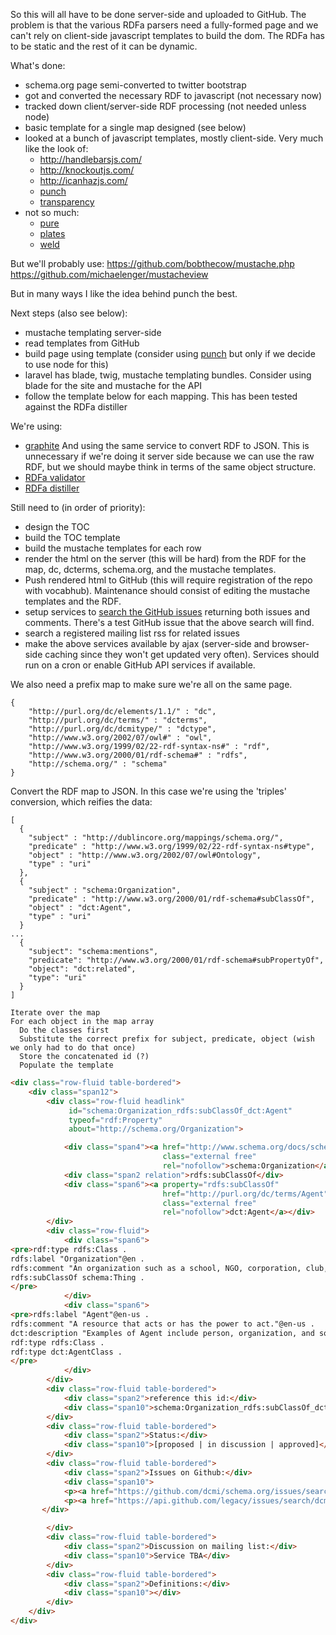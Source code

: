 So this will all have to be done server-side and uploaded to GitHub. The problem is that the various RDFa parsers need a fully-formed page and we can't rely on client-side javascript templates to build the dom. The RDFa has to be static and the rest of it can be dynamic.

What's done:
* schema.org page semi-converted to twitter bootstrap
* got and converted the necessary RDF to javascript (not necessary now)
* tracked down client/server-side RDF processing (not needed unless node)
* basic template for a single map designed (see below)
* looked at a bunch of javascript templates, mostly client-side. Very much like the look of:
   * http://handlebarsjs.com/
   * http://knockoutjs.com/
   * http://icanhazjs.com/
   * [punch](http://laktek.github.com/punch/user_guide.html)
   * [transparency](http://leonidas.github.com/transparency/)
* not so much:
   * [pure](http://www.lieuwejan.com/article/show/2/pure-generate-html-from-json-data)
   * [plates](https://github.com/flatiron/plates)
   * [weld](https://github.com/hij1nx/weld)
   
But we'll probably use:
https://github.com/bobthecow/mustache.php
https://github.com/michaelenger/mustacheview

But in many ways I like the idea behind punch the best.

Next steps (also see below):
* mustache templating server-side
* read templates from GitHub
* build page using template (consider using [punch](http://css.dzone.com/articles/generate-websites-json) but only if we decide to use node for this)
* laravel has blade, twig, mustache templating bundles. Consider using blade for the site and mustache for the API
* follow the template below for each mapping. This has been tested against the RDFa distiller

We're using:
* [graphite](http://graphite.ecs.soton.ac.uk/rdf2json/index.php/converted.js?uri=https%3A%2F%2Fraw.github.com%2Fdcmi%2Fschema.org%2Fmaster%2Fmappings_schema.org.xml&callback=&mode=triples)
And using the same service to convert RDF to JSON. This is unnecessary if we're doing it server side because we can use the raw RDF, but we should maybe think in terms of the same object structure.
* [RDFa validator](http://validator.w3.org/nu/?doc=data:text/html)  
* [RDFa distiller](http://www.w3.org/2012/pyRdfa/Overview#distill_by_input)

Still need to (in order of priority):
* design the TOC
* build the TOC template
* build the mustache templates for each row
* render the html on the server (this will be hard) from the RDF for the map, dc, dcterms, schema.org, and the mustache templates. 
* Push rendered html to GitHub (this will require registration of the repo with vocabhub). Maintenance should consist of editing the mustache templates and the RDF.
* setup services to [search the GitHub issues](https://api.github.com/legacy/issues/search/dcmi/schema.org/open/schema:Organization_rdfs:subClassOf_dct:Agent) returning both issues and comments. There's a test GitHub issue that the above search will find.
* search a registered mailing list rss for related issues
* make the above services available by ajax (server-side and browser-side caching since they won't get updated very often). Services should run on a cron or enable GitHub API services if available.


We also need a prefix map to make sure we're all on the same page.
```
{
    "http://purl.org/dc/elements/1.1/" : "dc",
    "http://purl.org/dc/terms/" : "dcterms",
    "http://purl.org/dc/dcmitype/" : "dctype",
    "http://www.w3.org/2002/07/owl#" : "owl",
    "http://www.w3.org/1999/02/22-rdf-syntax-ns#" : "rdf",
    "http://www.w3.org/2000/01/rdf-schema#" : "rdfs",
    "http://schema.org/" : "schema"
}
```
Convert the RDF map to JSON. In this case we're using the 'triples' conversion, which reifies the data:

```
[
  {
    "subject" : "http://dublincore.org/mappings/schema.org/",
    "predicate" : "http://www.w3.org/1999/02/22-rdf-syntax-ns#type",
    "object" : "http://www.w3.org/2002/07/owl#Ontology",
    "type" : "uri"
  },
  {
    "subject" : "schema:Organization",
    "predicate" : "http://www.w3.org/2000/01/rdf-schema#subClassOf",
    "object" : "dct:Agent",
    "type" : "uri"
  }
...
  {
    "subject": "schema:mentions",
    "predicate": "http://www.w3.org/2000/01/rdf-schema#subPropertyOf",
    "object": "dct:related",
    "type": "uri"
  }
]
```
```
Iterate over the map
For each object in the map array
  Do the classes first
  Substitute the correct prefix for subject, predicate, object (wish we only had to do that once)
  Store the concatenated id (?)
  Populate the template    
```

```html
<div class="row-fluid table-bordered">
    <div class="span12">
        <div class="row-fluid headlink"
             id="schema:Organization_rdfs:subClassOf_dct:Agent"
             typeof="rdf:Property"
             about="http://schema.org/Organization">

            <div class="span4"><a href="http://www.schema.org/docs/schema_org_rdfa.html"
                                  class="external free"
                                  rel="nofollow">schema:Organization</a></div>
            <div class="span2 relation">rdfs:subClassOf</div>
            <div class="span6"><a property="rdfs:subClassOf"
                                  href="http://purl.org/dc/terms/Agent"
                                  class="external free"
                                  rel="nofollow">dct:Agent</a></div>
        </div>
        <div class="row-fluid">
            <div class="span6">
<pre>rdf:type rdfs:Class .
rdfs:label "Organization"@en .
rdfs:comment "An organization such as a school, NGO, corporation, club, etc."@en .
rdfs:subClassOf schema:Thing .
</pre>
            </div>
            <div class="span6">
<pre>rdfs:label "Agent"@en-us .
rdfs:comment "A resource that acts or has the power to act."@en-us .
dct:description "Examples of Agent include person, organization, and software agent."@en-us .
rdf:type rdfs:Class .
rdf:type dct:AgentClass .
</pre>
            </div>
        </div>
        <div class="row-fluid table-bordered">
            <div class="span2">reference this id:</div>
            <div class="span10">schema:Organization_rdfs:subClassOf_dct:Agent</div>
        </div>
        <div class="row-fluid table-bordered">
            <div class="span2">Status:</div>
            <div class="span10">[proposed | in discussion | approved]</div>
        </div>
        <div class="row-fluid table-bordered">
            <div class="span2">Issues on Github:</div>
            <div class="span10">
            <p><a href="https://github.com/dcmi/schema.org/issues/search?q=schema:Organization_rdfs:subClassOf_dct:Agent">Search for issues</a> related to this map</p>
            <p><a href="https://api.github.com/legacy/issues/search/dcmi/schema.org/open/schema:Organization_rdfs:subClassOf_dct:Agent">Searchfor issues</a> related to this id using the Github API</p>
       </div>

        </div>
        <div class="row-fluid table-bordered">
            <div class="span2">Discussion on mailing list:</div>
            <div class="span10">Service TBA</div>
        </div>
        <div class="row-fluid table-bordered">
            <div class="span2">Definitions:</div>
            <div class="span10"></div>
        </div>
    </div>
</div>
```